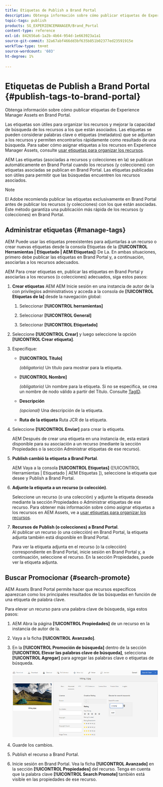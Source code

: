 ```yaml
---
title: Etiquetas de Publish a Brand Portal
description: Obtenga información sobre cómo publicar etiquetas de Experience Manager Assets en Brand Portal.
topic-tags: publish
products: SG_EXPERIENCEMANAGER/Brand_Portal
content-type: reference
exl-id: 842656a6-1a2b-4b64-954d-1e663923a1a1
source-git-commit: 32a67abf466dd3bf635b851b02377ed23591915e
workflow-type: tm+mt
source-wordcount: '603'
ht-degree: 1%

---
```


# Etiquetas de Publish a Brand Portal {#publish-tags-to-brand-portal}

Obtenga información sobre cómo publicar etiquetas de Experience Manager Assets en Brand Portal.

Las etiquetas son útiles para organizar los recursos y mejorar la capacidad de búsqueda de los recursos a los que están asociados. Las etiquetas se pueden considerar palabras clave o etiquetas (metadatos) que se adjuntan a los recursos y permiten encontrarlos rápidamente como resultado de una búsqueda. Para saber cómo asignar etiquetas a los recursos en Experience Manager Assets, consulte [usar etiquetas para organizar los recursos](https://experienceleague.adobe.com/es/docs/experience-manager-65/content/assets/managing/organize-assets).

AEM Las etiquetas (asociadas a recursos y colecciones en la) se publican automáticamente en Brand Portal cuando los recursos (y colecciones) con etiquetas asociadas se publican en Brand Portal. Las etiquetas publicadas son útiles para permitir que las búsquedas encuentren los recursos asociados.

>[!NOTE]
>
>El Adobe recomienda publicar las etiquetas exclusivamente en Brand Portal antes de publicar los recursos (y colecciones) con los que están asociadas. Este método garantiza una publicación más rápida de los recursos (y colecciones) en Brand Portal.

## Administrar etiquetas {#manage-tags}

AEM Puede usar las etiquetas preexistentes para adjuntarlas a un recurso o crear nuevas etiquetas desde la consola Etiquetas de la (**[!UICONTROL Herramientas | Etiquetado | AEM Etiquetas]**) De La. En ambas situaciones, primero debe publicar las etiquetas en Brand Portal y, a continuación, asociarlas a los recursos adecuados.

AEM Para crear etiquetas en, publicar las etiquetas en Brand Portal y asociarlas a los recursos (o colecciones) adecuados, siga estos pasos:

1. **Crear etiquetas**
AEM AEM Inicie sesión en una instancia de autor de la con privilegios administrativos y acceda a la consola de **[!UICONTROL Etiquetas de la]** desde la navegación global:

   1. Seleccionar **[!UICONTROL herramientas]**

   1. Seleccionar **[!UICONTROL General]**

   1. Seleccionar **[!UICONTROL Etiquetado]**

1. Seleccione **[!UICONTROL Crear]** y luego seleccione la opción **[!UICONTROL Crear etiqueta]**.
1. Especifique:

   * **[!UICONTROL Título]**

     *(obligatorio)* Un título para mostrar para la etiqueta.
   * **[!UICONTROL Nombre]**

     *(obligatorio)* Un nombre para la etiqueta. Si no se especifica, se crea un nombre de nodo válido a partir del Título. Consulte [TagID](https://experienceleague.adobe.com/es/docs/experience-manager-65/content/implementing/developing/platform/tagging/framework).
   * **Descripción**

     *(opcional)* Una descripción de la etiqueta.
   * **Ruta de la etiqueta**
Ruta JCR de la etiqueta.

1. Seleccione **[!UICONTROL Enviar]** para crear la etiqueta.

   AEM Después de crear una etiqueta en una instancia de, esta estará disponible para su asociación a un recurso (mediante la sección Propiedades o la sección Administrar etiquetas de ese recurso).

1. **Publish cambió la etiqueta a Brand Portal**.

   AEM Vaya a la consola **[!UICONTROL Etiquetas]** ([!UICONTROL Herramientas | Etiquetado | AEM Etiquetas &#x200B;]), seleccione la etiqueta que desee y Publish a Brand Portal.

1. **Adjunte la etiqueta a un recurso (o colección)**.

   Seleccione un recurso (o una colección) y adjunte la etiqueta deseada mediante la sección Propiedades o Administrar etiquetas de ese recurso. Para obtener más información sobre cómo asignar etiquetas a los recursos en AEM Assets, ve a [usar etiquetas para organizar los recursos](https://experienceleague.adobe.com/es/docs/experience-manager-65/content/assets/managing/organize-assets).

1. **Recursos de Publish (o colecciones) a Brand Portal**.\
   Al publicar un recurso (o una colección) en Brand Portal, la etiqueta adjunta también está disponible en Brand Portal.

   Para ver la etiqueta adjunta en el recurso (o la colección) correspondiente en Brand Portal, inicie sesión en Brand Portal y, a continuación, seleccione el recurso. En la sección Propiedades, puede ver la etiqueta adjunta.

## Buscar Promocionar {#search-promote}

AEM Assets Brand Portal permite hacer que recursos específicos aparezcan como los principales resultados de las búsquedas en función de una etiqueta de palabra clave.

Para elevar un recurso para una palabra clave de búsqueda, siga estos pasos:

1. AEM Abra la página **[!UICONTROL Propiedades]** de un recurso en la instancia de autor de la.
1. Vaya a la ficha **[!UICONTROL Avanzado]**.
1. En la **[!UICONTROL Promoción de búsqueda]** dentro de la sección **[!UICONTROL Elevar las palabras clave de búsqueda]**, selecciona **[!UICONTROL Agregar]** para agregar las palabras clave o etiquetas de búsqueda.

   ![](assets/search-promote.png)

1. Guarde los cambios.
1. Publish el recurso a Brand Portal.
1. Inicie sesión en Brand Portal. Vea la ficha **[!UICONTROL Avanzado]** en la sección **[!UICONTROL Propiedades]** del recurso.
Tenga en cuenta que la palabra clave **[!UICONTROL Search Promote]** también está visible en las propiedades de ese recurso.
